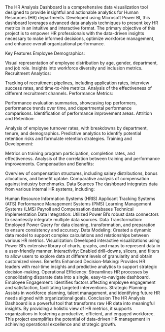 The HR Analysis Dashboard is a comprehensive data visualization tool designed to provide insightful and actionable analytics for Human Resources (HR) departments. Developed using Microsoft Power BI, this dashboard leverages advanced data analysis techniques to present key HR metrics in an intuitive and interactive format. The primary objective of this project is to empower HR professionals with the data-driven insights necessary to make informed decisions, optimize workforce management, and enhance overall organizational performance.

Key Features
Employee Demographics:

Visual representation of employee distribution by age, gender, department, and job role.
Insights into workforce diversity and inclusion metrics.
Recruitment Analytics:

Tracking of recruitment pipelines, including application rates, interview success rates, and time-to-hire metrics.
Analysis of the effectiveness of different recruitment channels.
Performance Metrics:

Performance evaluation summaries, showcasing top performers, performance trends over time, and departmental performance comparisons.
Identification of performance improvement areas.
Attrition and Retention:

Analysis of employee turnover rates, with breakdowns by department, tenure, and demographics.
Predictive analytics to identify potential retention risks and formulate retention strategies.
Training and Development:

Metrics on training program participation, completion rates, and effectiveness.
Analysis of the correlation between training and performance improvements.
Compensation and Benefits:

Overview of compensation structures, including salary distributions, bonus allocations, and benefit uptake.
Comparative analysis of compensation against industry benchmarks.
Data Sources
The dashboard integrates data from various internal HR systems, including:

Human Resource Information Systems (HRIS)
Applicant Tracking Systems (ATS)
Performance Management Systems (PMS)
Learning Management Systems (LMS)
Payroll and Compensation databases
Technical Implementation
Data Integration: Utilized Power BI’s robust data connectors to seamlessly integrate multiple data sources.
Data Transformation: Employed Power Query for data cleaning, transformation, and preparation to ensure consistency and accuracy.
Data Modeling: Created a dynamic data model to support complex calculations and relationships between various HR metrics.
Visualization: Developed interactive visualizations using Power BI’s extensive library of charts, graphs, and maps to represent data in a user-friendly manner.
Interactivity: Enabled drill-downs, slicers, and filters to allow users to explore data at different levels of granularity and obtain customized views.
Benefits
Enhanced Decision-Making: Provides HR leaders with real-time insights and predictive analytics to support strategic decision-making.
Operational Efficiency: Streamlines HR processes by consolidating disparate data into a single, easy-to-navigate dashboard.
Employee Engagement: Identifies factors affecting employee engagement and satisfaction, facilitating targeted interventions.
Strategic Planning: Assists in workforce planning, talent management, and identifying future HR needs aligned with organizational goals.
Conclusion
The HR Analysis Dashboard is a powerful tool that transforms raw HR data into meaningful insights. By providing a holistic view of HR metrics, it supports organizations in fostering a productive, efficient, and engaged workforce. This project exemplifies the potential of data-driven HR management in achieving operational excellence and strategic growth.
